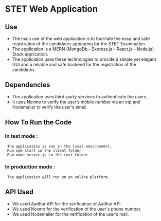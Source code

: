 
#  STET Web Application

## Use 
  - The main use of the web application is to facilitate the easy and safe registration of the candidates appearing for the STET Examination.
  - The application is a MERN (MongoDb - Express.js - React.js - Node.js) Stack application. 
  - The application uses these technologies to provide a simple yet elegant GUI and a reliable and safe backend for the registration of the candidates.

## Dependencies 
  - The application uses third-party services to authenticate the users. 
  - It uses Nexmo to verify the user’s mobile number via an otp and Nodemailer to verify the user's email.

## How To Run the Code  
  ### In test mode : 
     The application is run in the local environment.
     Run npm start in the client folder
     Run node server.js in the root folder
  ### In production mode : 
     The application will run on an online platform.


## API Used
  -	We used Aadhar API for the verification of Aadhar API.
  -	We used Nexmo for the verification of the user's phone number.
  -	We used Nodemailer for the verification of the user’s mail.



